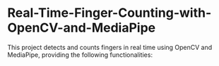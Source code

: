 # Real-Time-Finger-Counting-with-OpenCV-and-MediaPipe
This project detects and counts fingers in real time using OpenCV and MediaPipe, providing the following functionalities:
